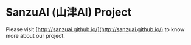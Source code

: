 # SanzuAI (山津AI) Project

Please visit [http://sanzuai.github.io/](http://sanzuai.github.io/) to know more about our project.
